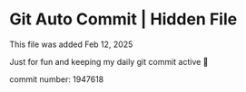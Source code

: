 # Git Auto Commit | Hidden File

This file was added Feb 12, 2025

Just for fun and keeping my daily git commit active 🤪

commit number: 1947618
